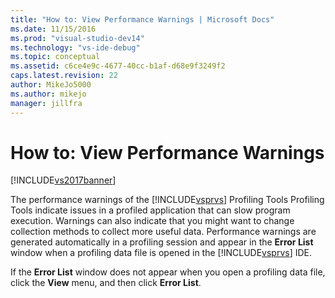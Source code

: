```yaml
---
title: "How to: View Performance Warnings | Microsoft Docs"
ms.date: 11/15/2016
ms.prod: "visual-studio-dev14"
ms.technology: "vs-ide-debug"
ms.topic: conceptual
ms.assetid: c6ce4e9c-4677-40cc-b1af-d68e9f3249f2
caps.latest.revision: 22
author: MikeJo5000
ms.author: mikejo
manager: jillfra
---
```

# How to: View Performance Warnings
[!INCLUDE[vs2017banner](../includes/vs2017banner.md)]

The performance warnings of the [!INCLUDE[vsprvs](../includes/vsprvs-md.md)] Profiling Tools Profiling Tools indicate issues in a profiled application that can slow program execution. Warnings can also indicate that you might want to change collection methods to collect more useful data. Performance warnings are generated automatically in a profiling session and appear in the **Error List** window when a profiling data file is opened in the [!INCLUDE[vsprvs](../includes/vsprvs-md.md)] IDE.  
  
 If the **Error List** window does not appear when you open a profiling data file, click the **View** menu, and then click **Error List**.
